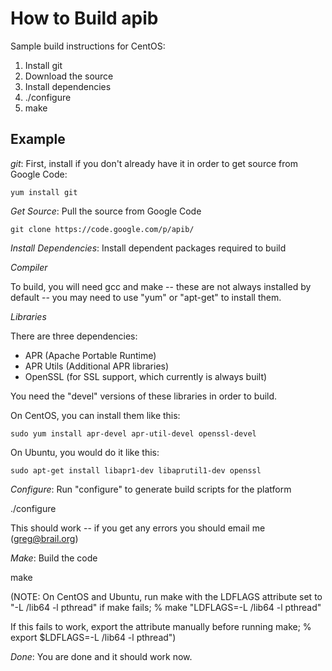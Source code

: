 # How to Build apib

Sample build instructions for CentOS:

  1. Install git
  2. Download the source
  3. Install dependencies
  4. ./configure
  5. make

## Example

*git*: First, install if you don't already have it in order to get source from Google Code:

    yum install git

*Get Source*: Pull the source from Google Code

    git clone https://code.google.com/p/apib/

*Install Dependencies*: Install dependent packages required to build

*Compiler*

To build, you will need gcc and make -- these are not always installed
by default -- you may need to use "yum" or "apt-get" to install them.

*Libraries*

There are three dependencies:

  * APR (Apache Portable Runtime)
  * APR Utils (Additional APR libraries)
  * OpenSSL (for SSL support, which currently is always built)

You need the "devel" versions of these libraries in order to build.

On CentOS, you can install them like this:

    sudo yum install apr-devel apr-util-devel openssl-devel

On Ubuntu, you would do it like this:

    sudo apt-get install libapr1-dev libaprutil1-dev openssl

*Configure*: Run "configure" to generate build scripts for the platform

./configure

This should work -- if you get any errors you should email me (greg@brail.org)

*Make*: Build the code

make

(NOTE: On CentOS and Ubuntu, run make with the LDFLAGS attribute set to "-L /lib64 -l pthread" if make fails;
% make "LDFLAGS=-L /lib64 -l pthread"

If this fails to work, export the attribute manually before running make; 
% export $LDFLAGS=-L /lib64 -l pthread")

*Done*: You are done and it should work now.
